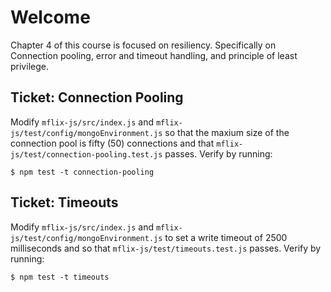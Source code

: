 # Welcome
Chapter 4 of this course is focused on resiliency. Specifically on Connection pooling, error and timeout handling, and principle of least privilege.

## Ticket: Connection Pooling
Modify `mflix-js/src/index.js` and `mflix-js/test/config/mongoEnvironment.js` so that the maxium size of the connection pool is fifty (50) connections and that `mflix-js/test/connection-pooling.test.js` passes. Verify by running:
```
$ npm test -t connection-pooling
```

## Ticket: Timeouts
Modify `mflix-js/src/index.js` and `mflix-js/test/config/mongoEnvironment.js` to set a write timeout of 2500 milliseconds and so that `mflix-js/test/timeouts.test.js` passes. Verify by running:
```
$ npm test -t timeouts
```
